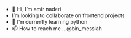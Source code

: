 - 👋 Hi, I’m amir naderi
- I’m looking to collaborate on frontend projects
- 🌱 I’m currently learning python
- 📫 How to reach me ...@bin_messiah

<!---
amir-naderi/amir-naderi is a ✨ special ✨ repository because its `README.md` (this file) appears on your GitHub profile.
You can click the Preview link to take a look at your changes.
--->
